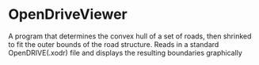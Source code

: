 # OpenDriveViewer

A program that determines the convex hull of a set of roads, then shrinked to fit the outer bounds of the road structure. 
Reads in a standard OpenDRIVE(.xodr) file and displays the resulting boundaries graphically
